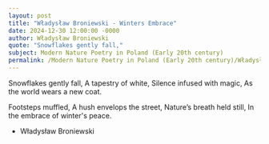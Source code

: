 ```yaml
---
layout: post
title: "Władysław Broniewski - Winters Embrace"
date: 2024-12-30 12:00:00 -0000
author: Władysław Broniewski
quote: "Snowflakes gently fall,"
subject: Modern Nature Poetry in Poland (Early 20th century)
permalink: /Modern Nature Poetry in Poland (Early 20th century)/Władysław Broniewski/Władysław Broniewski - Winters Embrace
---
```


Snowflakes gently fall,
A tapestry of white,
Silence infused with magic,
As the world wears a new coat.

Footsteps muffled,
A hush envelops the street,
Nature’s breath held still,
In the embrace of winter's peace.

- Władysław Broniewski
